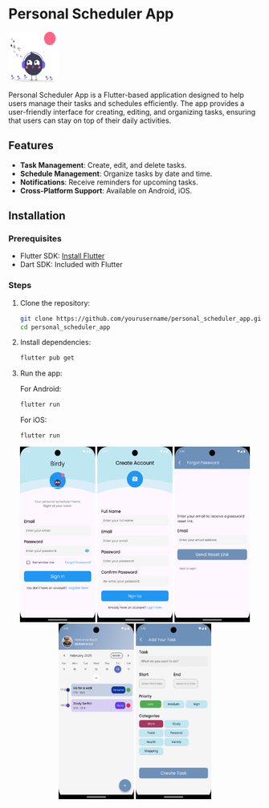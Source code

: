 # Personal Scheduler App

<img src="assets/icons/app-icon.svg" alt="App Icon" width="100" height="100">

Personal Scheduler App is a Flutter-based application designed to help users manage their tasks and schedules efficiently. The app provides a user-friendly interface for creating, editing, and organizing tasks, ensuring that users can stay on top of their daily activities.

## Features

- **Task Management**: Create, edit, and delete tasks.
- **Schedule Management**: Organize tasks by date and time.
- **Notifications**: Receive reminders for upcoming tasks.
- **Cross-Platform Support**: Available on Android, iOS.

## Installation

### Prerequisites

- Flutter SDK: [Install Flutter](https://flutter.dev/docs/get-started/install)
- Dart SDK: Included with Flutter


### Steps

1. Clone the repository:

    ```sh
    git clone https://github.com/yourusername/personal_scheduler_app.git
    cd personal_scheduler_app
    ```

2. Install dependencies:

    ```sh
    flutter pub get
    ```

3. Run the app:

    For Android:
    ```sh
    flutter run
    ```

    For iOS:
    ```sh
    flutter run
    ```



<p align="center">
  <img src="assets/app_images/5.png" width="150" height="350" style="display: inline-block;">
  <img src="assets/app_images/2.png" width="150" height="350" style="display: inline-block;">
  <img src="assets/app_images/3.png" width="150" height="350" style="display: inline-block;">
  <img src="assets/app_images/1.png" width="150" height="350" style="display: inline-block;">
  <img src="assets/app_images/4.png" width="150" height="350" style="display: inline-block;">
</p>
